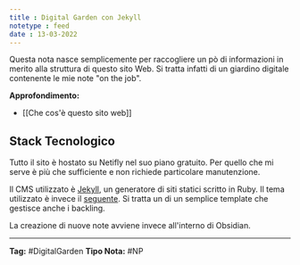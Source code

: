 ```yaml
---
title : Digital Garden con Jekyll
notetype : feed
date : 13-03-2022
---
```


Questa nota nasce semplicemente per raccogliere un pò di informazioni in merito alla struttura di questo sito Web. Si tratta infatti di un giardino digitale contenente le mie note "on the job".

**Approfondimento:**
- [[Che cos'è questo sito web]]

## Stack Tecnologico
Tutto il sito è hostato su Netifly nel suo piano gratuito. Per quello che mi serve è più che sufficiente e non richiede particolare manutenzione. 

Il CMS utilizzato è [Jekyll](https://jekyllrb.com/), un generatore di siti statici scritto in Ruby. Il tema utilizzato è invece il [seguente](https://jekyll-garden.github.io/). Si tratta un di un semplice template che gestisce anche i backling. 

La creazione di nuove note avviene invece all'interno di Obsidian. 

---

**Tag:** #DigitalGarden
**Tipo Nota:** #NP